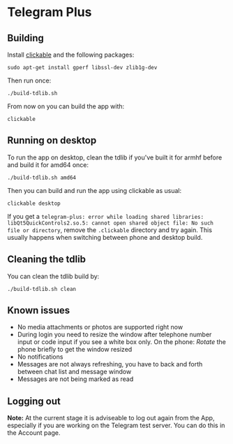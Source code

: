 # Telegram Plus

## Building
Install [clickable](clickable.bhdouglass.com/en/latest/) and the following packages:

    sudo apt-get install gperf libssl-dev zlib1g-dev

Then run once:

    ./build-tdlib.sh

From now on you can build the app with:

    clickable

## Running on desktop

To run the app on desktop, clean the tdlib if you've built it for armhf before and build it for amd64 once:

    ./build-tdlib.sh amd64

Then you can build and run the app using clickable as usual:

    clickable desktop

If you get a `telegram-plus: error while loading shared libraries: libQt5QuickControls2.so.5: cannot open shared object file: No such file or directory`, 
remove the `.clickable` directory and try again. This usually happens when
switching between phone and desktop build.

## Cleaning the tdlib

You can clean the tdlib build by:

    ./build-tdlib.sh clean

## Known issues

* No media attachments or photos are supported right now
* During login you need to resize the window after telephone number input or code input if you see a white box only. On the phone: *Rotate* the phone briefly to get the window resized
* No notifications
* Messages are not always refreshing, you have to back and forth between chat list and message window
* Messages are not being marked as read

## Logging out
**Note:** At the current stage it is adviseable to log out again from the App, especially if you are working on the Telegram test server. You can do this in the Account page.


